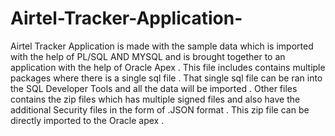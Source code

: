 # Airtel-Tracker-Application-
Airtel Tracker Application is made with the sample data which is imported with the help of PL/SQL AND MYSQL and is brought together to an application with the help of Oracle Apex .  This file includes contains multiple packages where there is a single sql file . That single sql file can be ran into the SQL Developer Tools and all the data will be imported . Other files contains the zip files which has multiple signed files and also have the additional Security files in the form of .JSON format . This zip file can be directly imported to the Oracle apex . 
